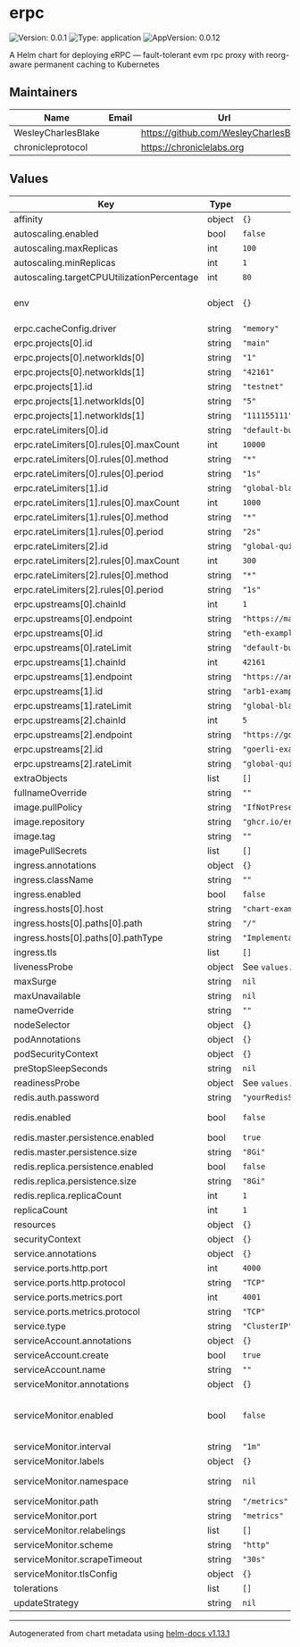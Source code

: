 # erpc

![Version: 0.0.1](https://img.shields.io/badge/Version-0.0.1-informational?style=flat-square) ![Type: application](https://img.shields.io/badge/Type-application-informational?style=flat-square) ![AppVersion: 0.0.12](https://img.shields.io/badge/AppVersion-0.0.12-informational?style=flat-square)

A Helm chart for deploying eRPC — fault-tolerant evm rpc proxy with reorg-aware permanent caching to Kubernetes

## Maintainers

| Name | Email | Url |
| ---- | ------ | --- |
| WesleyCharlesBlake |  | <https://github.com/WesleyCharlesBlake> |
| chronicleprotocol |  | <https://chroniclelabs.org> |

## Values

| Key | Type | Default | Description |
|-----|------|---------|-------------|
| affinity | object | `{}` |  |
| autoscaling.enabled | bool | `false` |  |
| autoscaling.maxReplicas | int | `100` |  |
| autoscaling.minReplicas | int | `1` |  |
| autoscaling.targetCPUUtilizationPercentage | int | `80` |  |
| env | object | `{}` | create env vars from secrets, eg RPC provider API keys (eg, Blast API, DRPC, Infura, Alchemy, etc. ) |
| erpc.cacheConfig.driver | string | `"memory"` |  |
| erpc.projects[0].id | string | `"main"` |  |
| erpc.projects[0].networkIds[0] | string | `"1"` |  |
| erpc.projects[0].networkIds[1] | string | `"42161"` |  |
| erpc.projects[1].id | string | `"testnet"` |  |
| erpc.projects[1].networkIds[0] | string | `"5"` |  |
| erpc.projects[1].networkIds[1] | string | `"111155111"` |  |
| erpc.rateLimiters[0].id | string | `"default-budget"` |  |
| erpc.rateLimiters[0].rules[0].maxCount | int | `10000` |  |
| erpc.rateLimiters[0].rules[0].method | string | `"*"` |  |
| erpc.rateLimiters[0].rules[0].period | string | `"1s"` |  |
| erpc.rateLimiters[1].id | string | `"global-blast"` |  |
| erpc.rateLimiters[1].rules[0].maxCount | int | `1000` |  |
| erpc.rateLimiters[1].rules[0].method | string | `"*"` |  |
| erpc.rateLimiters[1].rules[0].period | string | `"2s"` |  |
| erpc.rateLimiters[2].id | string | `"global-quicknode"` |  |
| erpc.rateLimiters[2].rules[0].maxCount | int | `300` |  |
| erpc.rateLimiters[2].rules[0].method | string | `"*"` |  |
| erpc.rateLimiters[2].rules[0].period | string | `"1s"` |  |
| erpc.upstreams[0].chainId | int | `1` |  |
| erpc.upstreams[0].endpoint | string | `"https://mainnet.infura.io/v3/yourInfuraApiKey"` |  |
| erpc.upstreams[0].id | string | `"eth-example-1"` |  |
| erpc.upstreams[0].rateLimit | string | `"default-budget"` |  |
| erpc.upstreams[1].chainId | int | `42161` |  |
| erpc.upstreams[1].endpoint | string | `"https://arb.infura.io/v3/yourInfuraApiKey"` |  |
| erpc.upstreams[1].id | string | `"arb1-example-1"` |  |
| erpc.upstreams[1].rateLimit | string | `"global-blast"` |  |
| erpc.upstreams[2].chainId | int | `5` |  |
| erpc.upstreams[2].endpoint | string | `"https://goerli.infura.io/v3/yourInfuraApiKey"` |  |
| erpc.upstreams[2].id | string | `"goerli-example-1"` |  |
| erpc.upstreams[2].rateLimit | string | `"global-quicknode"` |  |
| extraObjects | list | `[]` |  |
| fullnameOverride | string | `""` |  |
| image.pullPolicy | string | `"IfNotPresent"` |  |
| image.repository | string | `"ghcr.io/erpc/erpc"` |  |
| image.tag | string | `""` |  |
| imagePullSecrets | list | `[]` |  |
| ingress.annotations | object | `{}` |  |
| ingress.className | string | `""` |  |
| ingress.enabled | bool | `false` |  |
| ingress.hosts[0].host | string | `"chart-example.local"` |  |
| ingress.hosts[0].paths[0].path | string | `"/"` |  |
| ingress.hosts[0].paths[0].pathType | string | `"ImplementationSpecific"` |  |
| ingress.tls | list | `[]` |  |
| livenessProbe | object | See `values.yaml` | Liveness probe |
| maxSurge | string | `nil` | default is 1 |
| maxUnavailable | string | `nil` | default is 0 |
| nameOverride | string | `""` |  |
| nodeSelector | object | `{}` |  |
| podAnnotations | object | `{}` |  |
| podSecurityContext | object | `{}` |  |
| preStopSleepSeconds | string | `nil` | default is 20 seconds |
| readinessProbe | object | See `values.yaml` | Readiness probe |
| redis.auth.password | string | `"yourRedisSecret"` |  |
| redis.enabled | bool | `false` | If enabled a redis chart will be deployed as a dependency |
| redis.master.persistence.enabled | bool | `true` |  |
| redis.master.persistence.size | string | `"8Gi"` |  |
| redis.replica.persistence.enabled | bool | `false` |  |
| redis.replica.persistence.size | string | `"8Gi"` |  |
| redis.replica.replicaCount | int | `1` |  |
| replicaCount | int | `1` |  |
| resources | object | `{}` |  |
| securityContext | object | `{}` |  |
| service.annotations | object | `{}` |  |
| service.ports.http.port | int | `4000` |  |
| service.ports.http.protocol | string | `"TCP"` |  |
| service.ports.metrics.port | int | `4001` |  |
| service.ports.metrics.protocol | string | `"TCP"` |  |
| service.type | string | `"ClusterIP"` |  |
| serviceAccount.annotations | object | `{}` |  |
| serviceAccount.create | bool | `true` |  |
| serviceAccount.name | string | `""` |  |
| serviceMonitor.annotations | object | `{}` | Additional ServiceMonitor annotations |
| serviceMonitor.enabled | bool | `false` | If true, a ServiceMonitor CRD is created for a prometheus operator https://github.com/coreos/prometheus-operator |
| serviceMonitor.interval | string | `"1m"` | ServiceMonitor scrape interval |
| serviceMonitor.labels | object | `{}` | Additional ServiceMonitor labels |
| serviceMonitor.namespace | string | `nil` | Alternative namespace for ServiceMonitor |
| serviceMonitor.path | string | `"/metrics"` | Path to scrape |
| serviceMonitor.port | string | `"metrics"` | port to scrape |
| serviceMonitor.relabelings | list | `[]` | ServiceMonitor relabelings |
| serviceMonitor.scheme | string | `"http"` | ServiceMonitor scheme |
| serviceMonitor.scrapeTimeout | string | `"30s"` | ServiceMonitor scrape timeout |
| serviceMonitor.tlsConfig | object | `{}` | ServiceMonitor TLS configuration |
| tolerations | list | `[]` |  |
| updateStrategy | string | `nil` | default RollingUpdate |

----------------------------------------------
Autogenerated from chart metadata using [helm-docs v1.13.1](https://github.com/norwoodj/helm-docs/releases/v1.13.1)
